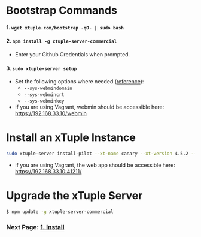 # Bootstrap Commands

#### 1. `wget xtuple.com/bootstrap -qO- | sudo bash`
#### 2. `npm install -g xtuple-server-commercial`
- Enter your Github Credentials when prompted.

#### 3. `sudo xtuple-server setup`
- Set the following options where needed ([reference](https://github.com/xtuple/xtuple-server/wiki/3.-Reference#setup)):
  - `--sys-webmindomain`
  - `--sys-webmincrt`
  - `--sys-webminkey`
- If you are using Vagrant, webmin should be accessible here: https://192.168.33.10/webmin

# Install an xTuple Instance

```sh
sudo xtuple-server install-pilot --xt-name canary --xt-version 4.5.2 --xt-demo
```
  - If you are using Vagrant, the web app should be accessible here: https://192.168.33.10:41211/

# Upgrade the xTuple Server

```sh
$ npm update -g xtuple-server-commercial
```

### Next Page: [1. Install](https://github.com/xtuple/xtuple-server/wiki/1.-Install)
